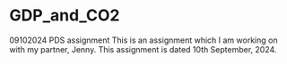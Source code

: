 # GDP_and_CO2
09102024 PDS assignment
This is an assignment which I am working on with my partner, Jenny. This assignment is dated 10th September, 2024.